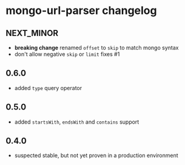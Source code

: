 # mongo-url-parser changelog

## NEXT_MINOR

  - **breaking change** renamed `offset` to `skip` to match mongo syntax
  - don't allow negative `skip` or `limit` fixes #1

## 0.6.0

  - added `type` query operator

## 0.5.0

  - added `startsWith`, `endsWith` and `contains` support

## 0.4.0

  - suspected stable, but not yet proven in a production environment
